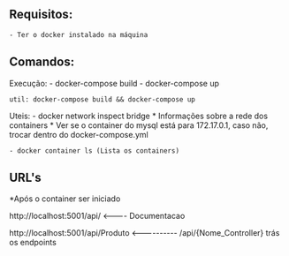 
## Requisitos:
	- Ter o docker instalado na máquina

## Comandos:
  Execução:
	- docker-compose build
	- docker-compose up

	util: docker-compose build && docker-compose up

  Uteis:
	- docker network inspect bridge 
		* Informações sobre a rede dos containers
		* Ver se o container do mysql está para 172.17.0.1, caso não, trocar dentro do docker-compose.yml

	- docker container ls (Lista os containers)


## URL's

 *Após o container ser iniciado

http://localhost:5001/api/  <---- Documentacao

http://localhost:5001/api/Produto <---------- /api/{Nome_Controller} trás os endpoints
